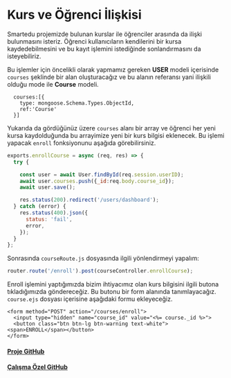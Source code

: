 Kurs ve Öğrenci İlişkisi
======

Smartedu projemizde bulunan kurslar ile öğrenciler arasında da ilişki bulunmasını isteriz. Öğrenci kullanıcıların kendilerini bir kursa kaydedebilmesini ve bu kayıt
işlemini istediğinde sonlandırmasını da isteyebiliriz.

Bu işlemler için öncelikli olarak yapmamız gereken **USER** modeli içerisinde `courses` şeklinde bir alan oluşturacağız ve bu alanın referansı yani ilişkili olduğu mode ile
**Course** modeli.
```
  courses:[{
    type: mongoose.Schema.Types.ObjectId,
    ref:'Course'
  }]
```

Yukarıda da gördüğünüz üzere `courses` alanı bir array ve öğrenci her yeni kursa kaydolduğunda bu arrayimize yeni bir kurs bilgisi eklenecek. Bu işlemi yapacak `enroll`
fonksiyonunu aşağıda görebilirsiniz.
```javascript
exports.enrollCourse = async (req, res) => {
  try {

    const user = await User.findById(req.session.userID);
    await user.courses.push({_id:req.body.course_id});
    await user.save();

    res.status(200).redirect('/users/dashboard');
  } catch (error) {
    res.status(400).json({
      status: 'fail',
      error,
    });
  }
};
```
Sonrasında `courseRoute.js` dosyasında ilgili yönlendirmeyi yapalım:
```javascript
router.route('/enroll').post(courseController.enrollCourse);
```

Enroll işlemini yaptığımızda bizim ihtiyacımız olan kurs bilgisini ilgili butona tıkladığımızda göndereceğiz. Bu butonu bir form alanında tanımlayacağız.
`course.ejs` dosyası içerisine aşağıdaki formu ekleyeceğiz.
```
<form method="POST" action="/courses/enroll">
  <input type="hidden" name="course_id" value="<%= course._id %>">
  <button class="btn btn-lg btn-warning text-white"><span>ENROLL</span></button>
</form>
```

#### [Proje GitHub](https://github.com/ArinSoftware/SmarteduProject)
#### [Çalışma Özel GitHub](https://github.com/ArinSoftware/SmarteduProject/commit/880375f290bc5f8bdccc614c538fcb4800a93f44)
